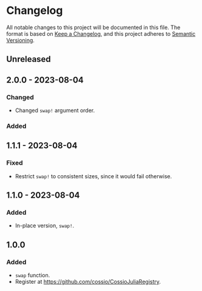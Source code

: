 # Changelog

All notable changes to this project will be documented in this file. The format is based on [Keep a Changelog](https://keepachangelog.com/en/1.0.0/), and this project adheres to [Semantic Versioning](https://semver.org/spec/v2.0.0.html).

## Unreleased

## 2.0.0 - 2023-08-04

### Changed

- Changed `swap!` argument order.

### Added

## 1.1.1 - 2023-08-04

### Fixed

- Restrict `swap!` to consistent sizes, since it would fail otherwise.

## 1.1.0 - 2023-08-04

### Added

- In-place version, `swap!`.

## 1.0.0

### Added

- `swap` function.
- Register at https://github.com/cossio/CossioJuliaRegistry.
